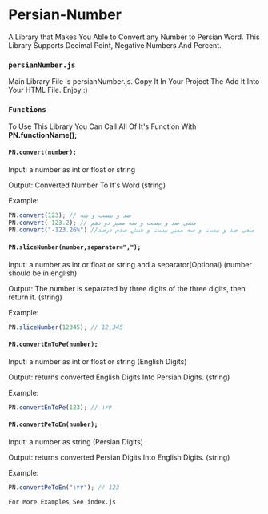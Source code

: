 # Persian-Number
A Library that Makes You Able to Convert any Number to Persian Word.
This Library Supports Decimal Point, Negative Numbers And Percent.

### `persianNumber.js`

Main Library File Is persianNumber.js. Copy It In Your Project The Add It Into Your HTML File. Enjoy :)

### `Functions`

To Use This Library You Can Call All Of It's Function With **PN.functionName();**

#### `PN.convert(number);`

Input: a number as int or float or string

Output: Converted Number To It's Word (string)

Example:
```javascript
PN.convert(123); // صد و بیست و سه
PN.convert(-123.2); // منفی صد و بیست و سه ممیز دو دهم
PN.convert("-123.26%") //منفی صد و بیست و سه ممیز بیست و شش صدم درصد
```

#### `PN.sliceNumber(number,separator=",");`

Input: a number as int or float or string and a separator(Optional) (number should be in english)

Output: The number is separated by three digits of the three digits, then return it. (string)

Example:
```javascript
PN.sliceNumber(12345); // 12,345
```

#### `PN.convertEnToPe(number);`

Input: a number as int or float or string (English  Digits)

Output: returns converted English Digits Into Persian Digits. (string)

Example:
```javascript
PN.convertEnToPe(123); // ۱۲۳
```

#### `PN.convertPeToEn(number);`

Input: a number as string (Persian  Digits)

Output: returns converted Persian Digits Into English Digits. (string)

Example:
```javascript
PN.convertPeToEn("۱۲۳"); // 123
```

`For More Examples See index.js`
